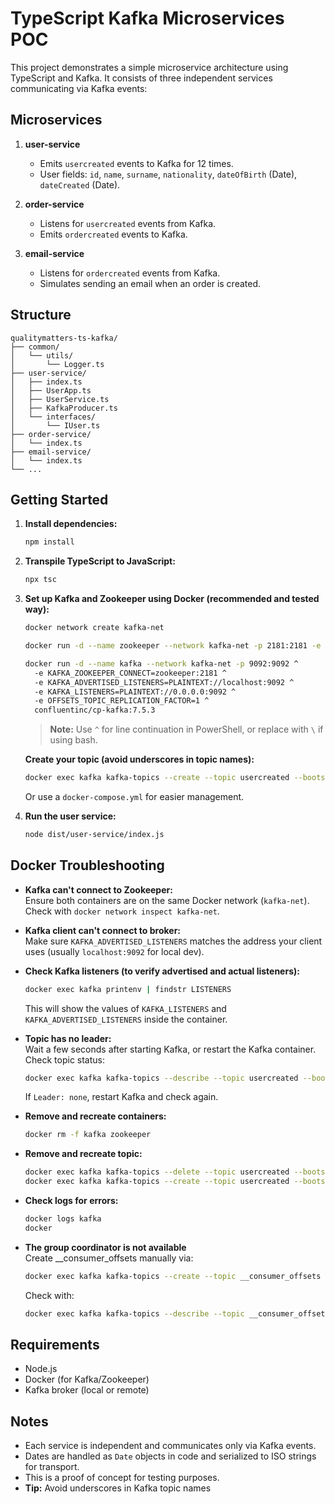 # TypeScript Kafka Microservices POC

This project demonstrates a simple microservice architecture using TypeScript and Kafka. It consists of three independent services communicating via Kafka events:

## Microservices

1. **user-service**
   - Emits `usercreated` events to Kafka for 12 times.
   - User fields: `id`, `name`, `surname`, `nationality`, `dateOfBirth` (Date), `dateCreated` (Date).

2. **order-service**
   - Listens for `usercreated` events from Kafka.
   - Emits `ordercreated` events to Kafka.

3. **email-service**
   - Listens for `ordercreated` events from Kafka.
   - Simulates sending an email when an order is created.

## Structure

```
qualitymatters-ts-kafka/
├── common/
│   └── utils/
│       └── Logger.ts
├── user-service/
│   ├── index.ts
│   ├── UserApp.ts
│   ├── UserService.ts
│   ├── KafkaProducer.ts
│   └── interfaces/
│       └── IUser.ts
├── order-service/
│   └── index.ts
├── email-service/
│   └── index.ts
└── ...
```

## Getting Started

1. **Install dependencies:**
   ```sh
   npm install
   ```
2. **Transpile TypeScript to JavaScript:**
   ```sh
   npx tsc
   ```
3. **Set up Kafka and Zookeeper using Docker (recommended and tested way):**

   ```sh
   docker network create kafka-net

   docker run -d --name zookeeper --network kafka-net -p 2181:2181 -e ALLOW_ANONYMOUS_LOGIN=yes bitnami/zookeeper:latest

   docker run -d --name kafka --network kafka-net -p 9092:9092 ^
     -e KAFKA_ZOOKEEPER_CONNECT=zookeeper:2181 ^
     -e KAFKA_ADVERTISED_LISTENERS=PLAINTEXT://localhost:9092 ^
     -e KAFKA_LISTENERS=PLAINTEXT://0.0.0.0:9092 ^
     -e OFFSETS_TOPIC_REPLICATION_FACTOR=1 ^
     confluentinc/cp-kafka:7.5.3
   ```

   > **Note:** Use `^` for line continuation in PowerShell, or replace with `\` if using bash.

   **Create your topic (avoid underscores in topic names):**
   ```sh
   docker exec kafka kafka-topics --create --topic usercreated --bootstrap-server localhost:9092 --partitions 1 --replication-factor 1
   ```

   Or use a `docker-compose.yml` for easier management.

4. **Run the user service:**
   ```sh
   node dist/user-service/index.js
   ```

## Docker Troubleshooting

- **Kafka can't connect to Zookeeper:**  
  Ensure both containers are on the same Docker network (`kafka-net`).  
  Check with `docker network inspect kafka-net`.

- **Kafka client can't connect to broker:**  
  Make sure `KAFKA_ADVERTISED_LISTENERS` matches the address your client uses (usually `localhost:9092` for local dev).

- **Check Kafka listeners (to verify advertised and actual listeners):**  
  ```sh
  docker exec kafka printenv | findstr LISTENERS
  ```
  This will show the values of `KAFKA_LISTENERS` and `KAFKA_ADVERTISED_LISTENERS` inside the container.

- **Topic has no leader:**  
  Wait a few seconds after starting Kafka, or restart the Kafka container.  
  Check topic status:
  ```sh
  docker exec kafka kafka-topics --describe --topic usercreated --bootstrap-server localhost:9092
  ```
  If `Leader: none`, restart Kafka and check again.

- **Remove and recreate containers:**  
  ```sh
  docker rm -f kafka zookeeper
  ```

- **Remove and recreate topic:**  
  ```sh
  docker exec kafka kafka-topics --delete --topic usercreated --bootstrap-server localhost:9092
  docker exec kafka kafka-topics --create --topic usercreated --bootstrap-server localhost:9092 --partitions 1 --replication-factor 1
  ```

- **Check logs for errors:**  
  ```sh
  docker logs kafka
  docker
  ```

- **The group coordinator is not available**  
  Create __consumer_offsets manually via:
  ```sh
  docker exec kafka kafka-topics --create --topic __consumer_offsets --bootstrap-server localhost:9092 --partitions 50 --replication-factor 1 --config cleanup.policy=compact
  ```
  
  Check with:
  ```sh
  docker exec kafka kafka-topics --describe --topic __consumer_offsets --bootstrap-server localhost:9092
  ```

## Requirements
- Node.js
- Docker (for Kafka/Zookeeper)
- Kafka broker (local or remote)

## Notes
- Each service is independent and communicates only via Kafka events.
- Dates are handled as `Date` objects in code and serialized to ISO strings for transport.
- This is a proof of concept for testing purposes.
- **Tip:** Avoid underscores in Kafka topic names